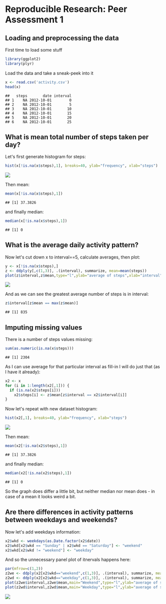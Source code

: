# Reproducible Research: Peer Assessment 1


## Loading and preprocessing the data
First time to load some stuff

```r
library(ggplot2)
library(plyr)
```

Load the data and take a sneak-peek into it

```r
x <- read.csv('activity.csv')
head(x)
```

```
##   steps       date interval
## 1    NA 2012-10-01        0
## 2    NA 2012-10-01        5
## 3    NA 2012-10-01       10
## 4    NA 2012-10-01       15
## 5    NA 2012-10-01       20
## 6    NA 2012-10-01       25
```


## What is mean total number of steps taken per day?
Let's first generate histogram for steps:

```r
hist(x[!is.na(x$steps),1], breaks=40, ylab="frequency", xlab="steps")
```

![](PA1_template_files/figure-html/unnamed-chunk-3-1.png) 

Then mean:

```r
mean(x[!is.na(x$steps),1])
```

```
## [1] 37.3826
```

and finally median:

```r
median(x[!is.na(x$steps),1])
```

```
## [1] 0
```

## What is the average daily activity pattern?
Now let's cut down x to interval==5, calculate averages, then plot:

```r
y <- x[!is.na(x$steps),]
z <- ddply(y[,c(1,3)], .(interval), summarize, mean=mean(steps))
plot(z$interval,z$mean,type="l",ylab="average of steps",xlab="interval")
```

![](PA1_template_files/figure-html/unnamed-chunk-6-1.png) 

And as we can see the greatest average number of steps is in interval:

```r
z$interval[z$mean == max(z$mean)]
```

```
## [1] 835
```


## Imputing missing values
There is a number of steps values missing:

```r
sum(as.numeric(is.na(x$steps)))
```

```
## [1] 2304
```

As I can use average for that particular interval as fill-in I will do just that (as I have it already):

```r
x2 <- x
for (i in 1:length(x2[,1])) {
  if (is.na(x2$steps[i]))
    x2$steps[i] <- z$mean[z$interval == x2$interval[i]]
}
```

Now let's repeat with new dataset histogram:

```r
hist(x2[,1], breaks=40, ylab="frequency", xlab="steps")
```

![](PA1_template_files/figure-html/unnamed-chunk-10-1.png) 

Then mean:

```r
mean(x2[!is.na(x2$steps),1])
```

```
## [1] 37.3826
```

and finally median:

```r
median(x2[!is.na(x2$steps),1])
```

```
## [1] 0
```

So the graph does differ a little bit, but neither median nor mean does - in case of a mean it looks weird a bit.


## Are there differences in activity patterns between weekdays and weekends?
Now let's add weekdays information:

```r
x2$wkd <- weekdays(as.Date.factor(x2$date))
x2$wkd[x2$wkd == "Sunday" | x2$wkd == "Saturday"] <- "weekend"
x2$wkd[x2$wkd != "weekend"] <- "weekday"
```

And so the unnecessary panel plot of itnervals happens here:

```r
par(mfrow=c(1,2)) 
z2we <- ddply(x2[x2$wkd=="weekend",c(1,3)], .(interval), summarize, mean=mean(steps))
z2wd <- ddply(x2[x2$wkd=="weekday",c(1,3)], .(interval), summarize, mean=mean(steps))
plot(z2we$interval,z2we$mean,main="Weekend",type="l",ylab="average of steps",xlab="interval")
plot(z2wd$interval,z2wd$mean,main="Weekday",type="l",ylab="average of steps",xlab="interval")
```

![](PA1_template_files/figure-html/unnamed-chunk-14-1.png) 
